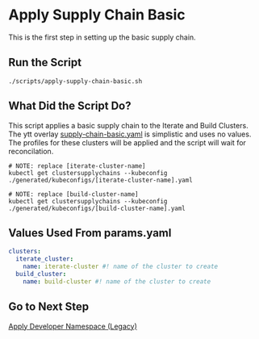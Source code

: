 # Apply Supply Chain Basic

This is the first step in setting up the basic supply chain.

## Run the Script

```shell
./scripts/apply-supply-chain-basic.sh
```

## What Did the Script Do?

This script applies a basic supply chain to the Iterate and Build Clusters. The ytt overlay [supply-chain-basic.yaml](../../profile-overlays/supply-chain-basic.yaml) is simplistic and uses no values. The profiles for these clusters will be applied and the script will wait for reconcilation.

```shell
# NOTE: replace [iterate-cluster-name]
kubectl get clustersupplychains --kubeconfig ./generated/kubeconfigs/[iterate-cluster-name].yaml

# NOTE: replace [build-cluster-name]
kubectl get clustersupplychains --kubeconfig ./generated/kubeconfigs/[build-cluster-name].yaml
```

## Values Used From params.yaml

```yaml
clusters:
  iterate_cluster:
    name: iterate-cluster #! name of the cluster to create
  build_cluster:
    name: build-cluster #! name of the cluster to create
```

## Go to Next Step

[Apply Developer Namespace (Legacy)](./02-apply-dev-namespace-legacy.md)
